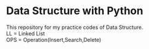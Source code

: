 # Data Structure with Python
This repository for my practice codes of Data Structure.
<br>
LL = Linked List
<br>
OPS = Operation(Insert,Search,Delete)
